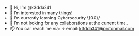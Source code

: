 - 👋 Hi, I’m @k3dda341
- 👀 I’m interested in many things!
- 🌱 I’m currently learning Cybersecurity \\{0.0}/
- 💞️ I’m not looking for any collaborations at the current time..
- 📫 You can reach me via: -> email: k3dda341@protonmail.com

<!---
k3dda341/k3dda341 is a ✨ special ✨ repository because its `README.md` (this file) appears on your GitHub profile.
You can click the Preview link to take a look at your changes.
--->
